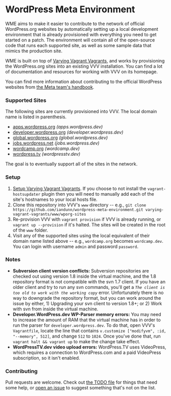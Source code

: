 # WordPress Meta Environment

WME aims to make it easier to contribute to the network of official WordPress.org websites by automatically setting
up a local development environment that is already provisioned with everything you need to get started on a patch.
The environment will contain all of the open-source code that runs each supported site, as well as some sample data
that mimics the production site.
 
WME is built on top of [Varying Vagrant Vagrants](https://github.com/Varying-Vagrant-Vagrants/VVV), and works by
provisioning the WordPress.org sites into an existing VVV installation. You can find a lot of documentation and
resources for working with VVV on its homepage.
 
You can find more information about contributing to the official WordPress websites from [the Meta team's
handbook](http://make.wordpress.org/meta/handbook/).


### Supported Sites

The following sites are currently provisioned into VVV. The local domain name is listed in parenthesis. 

* [apps.wordpress.org](http://apps.wordpress.org) *(apps.wordpress.dev)*
* [developer.wordpress.org](http://developer.wordpress.org) *(developer.wordpress.dev)*
* [global.wordpress.org](http://global.wordpress.org) *(global.wordpress.dev)*
* [jobs.wordpress.net](http://jobs.wordpress.net) *(jobs.wordpress.dev)*
* [wordcamp.org](http://wordcamp.org) *(wordcamp.dev)*
* [wordpress.tv](http://wordpress.tv) *(wordpresstv.dev)*

The goal is to eventually support all of the sites in the network.


### Setup

1. [Setup Varying Vagrant Vagrants](https://github.com/Varying-Vagrant-Vagrants/VVV). If you choose to not install
   the `vagrant-hostsupdater` plugin then you will need to manually add each of the site's hostnames to your local
   hosts file.
1. Clone this repository into VVV's `www` directory -- e.g., 
   `git clone https://github.com/iandunn/wordpress-meta-environment.git varying-vagrant-vagrants/www/wporg-sites`
1. Re-provision VVV with `vagrant provision` if VVV is already running, or `vagrant up --provision` if it's halted.
   The sites will be created in the root of the `www` folder. 
1. Visit any of the supported sites using the local equivalent of their domain name listed above -- e.g.,
   `wordcamp.org` becomes `wordcamp.dev`. You can login with username `admin` and password `password`.


### Notes

* **Subversion client version conflicts:** Subversion repositories are checked out using version 1.8 inside the 
  virtual machine, and the 1.8 repository format is not compatible with the svn 1.7 client. If you have an older
  client and try to run any svn commands, you'll get a *`The client is too old to work with the working copy`*
  error. Unfortunately there is no way to downgrade the repository format, but you can work around the issue by
  either, 1) Upgrading your svn client to version 1.8+; or 2) Work with svn from inside the virtual machine.
* **Developer.WordPress.dev WP-Parser memory errors:** You may need to increase the amount of RAM that the virtual machine has in order
  to run the parser for `developer.wordpress.dev`. To do that, open VVV's `Vagrantfile`, locate the line that
  contains `v.customize ["modifyvm", :id, "--memory", 512]`, and change `512` to `1024`. Once you've done that,
  run `vagrant halt && vagrant up` to make the change take effect.
* **WordPressTV.dev video upload errors:** WordPress.TV uses VideoPress, which requires a connection to
  WordPress.com and a paid VideoPress subscription, so it isn't enabled.


### Contributing

Pull requests are welcome. Check out [the TODO file](https://github.com/iandunn/wordpress-meta-environment/blob/master/TODO.md)
for things that need some help, or [open an issue](https://github.com/iandunn/wordpress-meta-environment/issues)
to suggest something that's not on the list.
